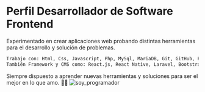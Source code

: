 # Perfil Desarrollador de Software Frontend

Experimentado en crear aplicaciones web probando distintas herramientas para el desarrollo y solución de problemas.
```sh
Trabajo con: Html, Css, Javascript, Php, MySql, MariaDB, Git, GitHub, POO, MVC.
También Framework y CMS como: React.js, React Native, Laravel, Bootstrap, Joomla, WordPress.
```
Siempre dispuesto a aprender nuevas herramientas y soluciones para ser el mejor en lo que amo. 👨‍💻
![soy_programador](https://media3.giphy.com/media/qgQUggAC3Pfv687qPC/giphy.gif)
